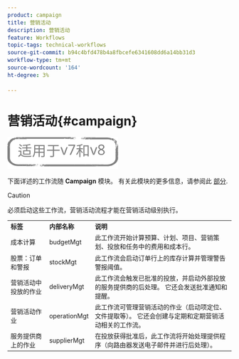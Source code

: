 ```yaml
---
product: campaign
title: 营销活动
description: 营销活动
feature: Workflows
topic-tags: technical-workflows
source-git-commit: b94c4bfd478b4a8fbcefe6341608dd6a14bb31d3
workflow-type: tm+mt
source-wordcount: '164'
ht-degree: 3%

---
```



# 营销活动{#campaign}

![](../../assets/common.svg)

下面详述的工作流随 **Campaign** 模块。 有关此模块的更多信息，请参阅此 [部分](../../campaign/using/designing-marketing-campaigns.md).

>[!CAUTION]
>
>必须启动这些工作流，营销活动流程才能在营销活动级别执行。

<table> 
 <tbody> 
  <tr> 
   <td> <strong>标签</strong><br /> </td> 
   <td> <strong>内部名称</strong><br /> </td> 
   <td> <strong>说明</strong><br /> </td> 
  </tr> 
  <tr> 
   <td> <span class="uicontrol">成本计算</span> <br /> </td> 
   <td> <span class="uicontrol">budgetMgt</span> <br /> </td> 
   <td> 此工作流开始计算预算、计划、项目、营销策划、投放和任务中的费用和成本行。<br /> </td> 
  </tr> 
  <tr> 
   <td> <span class="uicontrol">股票：订单和警报</span> <br /> </td> 
   <td> <span class="uicontrol">stockMgt</span> <br /> </td> 
   <td> 此工作流会启动订单行上的库存计算并管理警告警报阈值。<br /> </td> 
  </tr> 
  <tr> 
   <td> <span class="uicontrol">营销活动中投放的作业</span> <br /> </td> 
   <td> <span class="uicontrol">deliveryMgt</span> <br /> </td> 
   <td> 此工作流会触发已批准的投放，并启动外部投放的服务提供商的后处理。 它还会发送批准通知和提醒。<br /> </td> 
  </tr> 
  <tr> 
   <td> <span class="uicontrol">营销活动作业</span> <br /> </td> 
   <td> <span class="uicontrol">operationMgt</span> <br /> </td> 
   <td> 此工作流可管理营销活动的作业（启动项定位、文件提取等）。 它还会创建与定期和定期营销活动相关的工作流。<br /> </td> 
  </tr> 
  <tr> 
   <td> <span class="uicontrol">服务提供商上的作业</span> <br /> </td> 
   <td> <span class="uicontrol">supplierMgt</span> <br /> </td> 
   <td> 在投放获得批准后，此工作流将开始处理提供程序（向路由器发送电子邮件并进行后处理）。 <br /> </td> 
  </tr> 
 </tbody> 
</table>

